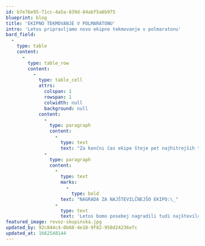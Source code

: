 ```yaml
---
id: b7e76e95-71cc-4a5a-839d-84abf5a6b975
blueprint: blog
title: 'EKIPNO TEKMOVANJE V POLMARATONU'
intro: 'Letos pripravljamo novo ekipno tekmovanje v polmaratonu'
bard_field:
  -
    type: table
    content:
      -
        type: table_row
        content:
          -
            type: table_cell
            attrs:
              colspan: 1
              rowspan: 1
              colwidth: null
              background: null
            content:
              -
                type: paragraph
                content:
                  -
                    type: text
                    text: "Za končni čas ekipe šteje pet najhitrejših tekačev (istega kluba/skupine), od katerih morajo biti vsaj dve tekačici. Prve tri ekipe klubov društev bodo nagrajene.\_"
              -
                type: paragraph
                content:
                  -
                    type: text
                    marks:
                      -
                        type: bold
                    text: "NAGRADA ZA NAJŠTEVILČNEJŠO EKIPO:\_"
                  -
                    type: text
                    text: 'Letos bomo posebej nagradili tudi najštevilčnejšo ekipo. 🏃🏃🏼‍♂️🏃🏼‍♀️🏃🏼‍♂️🏃🏃🏼‍♀️🏃🏼‍♂️🏃🏃🏼‍♀️🏃🏼‍♂️🏃🏼‍♀️'
featured_image: revoz-skupinska.jpg
updated_by: 92c844c4-0b68-4e10-9f82-950d24236efc
updated_at: 1662548144
---
```


